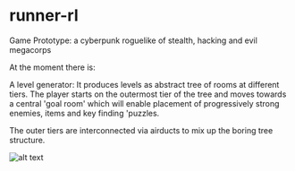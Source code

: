 # runner-rl
Game Prototype: a cyberpunk roguelike of stealth, hacking and evil megacorps

At the moment there is:

A level generator:
It produces levels as abstract tree of rooms at different tiers. The player starts on 
the outermost tier of the tree and moves towards a central 'goal room' which will enable 
placement of progressively strong enemies, items and key finding 'puzzles.

The outer tiers are interconnected via airducts to mix up the boring tree structure.

![alt text](https://github.com/Nephas/runner-rl/blob/master/levelgen.bmp?raw=true)
